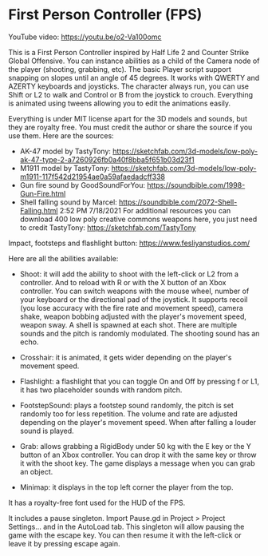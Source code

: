 #  First Person Controller (FPS)

YouTube video: https://youtu.be/o2-Va100omc

This is a First Person Controller inspired by Half Life 2 and Counter Strike Global Offensive. You can instance abilities as a child of the Camera node of the player (shooting, grabbing, etc).
The basic Player script support snapping on slopes until an angle of 45 degrees. It works with QWERTY and AZERTY keyboards and joysticks. The character always run, you can use Shift or L2 to walk and Control or B from the joystick to crouch.
Everything is animated using tweens allowing you to edit the animations easily.

Everything is under MIT license apart for the 3D models and sounds, but they are royalty free. You must credit the author or share the source if you use them. Here are the sources:
- AK-47 model by TastyTony: https://sketchfab.com/3d-models/low-poly-ak-47-type-2-a7260926fb0a40f8bba5f651b03d23f1
- M1911 model by TastyTony: https://sketchfab.com/3d-models/low-poly-m1911-117f542d21954ae0a59afaedadcff338
- Gun fire sound by GoodSoundForYou: https://soundbible.com/1998-Gun-Fire.html
- Shell falling sound by Marcel: https://soundbible.com/2072-Shell-Falling.html
2:52 PM 7/18/2021
For additional resources you can download 400 low poly creative commons weapons here, you just need to credit TastyTony: https://sketchfab.com/TastyTony 

Impact, footsteps and flashlight button: https://www.fesliyanstudios.com/

Here are all the abilities available:

- Shoot: it will add the ability to shoot with the left-click or L2 from a controller. And to reload with R or with the X button of an Xbox controller. You can switch weapons with the mouse wheel, number of your keyboard or the directional pad of the joystick. It supports recoil (you lose accuracy with the fire rate and movement speed), camera shake, weapon bobbing adjusted with the player's movement speed, weapon sway. A shell is spawned at each shot. There are multiple sounds and the pitch is randomly modulated. The shooting sound has an echo.

- Crosshair: it is animated, it gets wider depending on the player's movement speed.

- Flashlight: a flashlight that you can toggle On and Off by pressing f or L1, it has two placeholder sounds with random pitch.

- FootstepSound: plays a footstep sound randomly, the pitch is set randomly too for less repetition. The volume and rate are adjusted depending on the player's movement speed. When after falling a louder sound is played.

- Grab: allows grabbing a RigidBody under 50 kg with the E key or the Y button of an Xbox controller. You can drop it with the same key or throw it with the shoot key. The game displays a message when you can grab an object.

- Minimap: it displays in the top left corner the player from the top.

It has a royalty-free font used for the HUD of the FPS.

It includes a pause singleton. Import Pause.gd in Project > Project Settings... and in the AutoLoad tab. This singleton will allow pausing the game with the escape key. You can then resume it with the left-click or leave it by pressing escape again.
